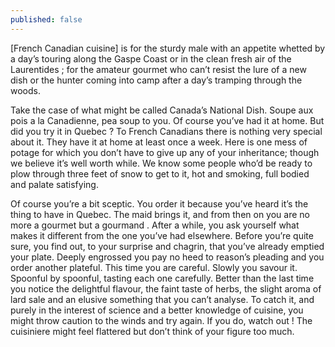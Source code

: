 ```yaml
---
published: false
---
```


[French Canadian cuisine] is for the sturdy male with an appetite whetted by a day’s touring along the Gaspe Coast or in the clean fresh air of the Laurentides ; for the amateur gourmet who can’t resist the lure of a new dish or the hunter coming into camp after a day’s tramping through the woods.

Take the case of what might be called Canada’s National Dish. Soupe aux pois a la Canadienne,
pea soup to you. Of course you’ve had it at home. But did you try it in Quebec ? To French Canadians there is nothing very special about it. They have it at home at least once a week. Here is one mess of potage for which you don’t have to give up any of your inheritance; though we believe it’s well worth while. We know some people who’d be ready to plow through three feet of snow to get to it, hot and smoking, full bodied and palate satisfying.

Of course you’re a bit sceptic. You order it because you’ve heard it’s the thing to have in Quebec. The maid brings it, and from then on you are no more a gourmet but a gourmand . After a while, you ask yourself what makes it different from the one you’ve had elsewhere. Before you’re quite sure, you find out, to your surprise and chagrin, that you’ve already emptied your plate. Deeply engrossed you pay no heed to reason’s pleading and you order another plateful. This time you are careful. Slowly you savour it. Spoonful by spoonful, tasting each one carefully. Better than the last time you notice the delightful flavour, the faint taste of herbs, the slight aroma of lard sale and an elusive something that you can’t analyse. To catch it, and purely in the interest of science and a better knowledge of cuisine, you might throw caution to the winds and try again. If you do, watch out ! The cuisiniere might feel flattered but don’t think of your figure too much.
